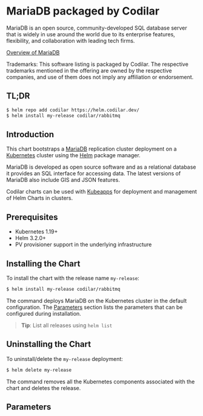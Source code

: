 <!--- app-name: MariaDB -->

# MariaDB packaged by Codilar

MariaDB is an open source, community-developed SQL database server that is widely in use around the world due to its enterprise features, flexibility, and collaboration with leading tech firms.

[Overview of MariaDB](https://mariadb.org/)

Trademarks: This software listing is packaged by Codilar. The respective trademarks mentioned in the offering are owned by the respective companies, and use of them does not imply any affiliation or endorsement.
                           
## TL;DR

```bash
$ helm repo add codilar https://helm.codilar.dev/
$ helm install my-release codilar/rabbitmq
```

## Introduction

This chart bootstraps a [MariaDB]( https://gitlab.codilar.in/api/v4/projects/703/packages/helm/stable) replication cluster deployment on a [Kubernetes](https://kubernetes.io) cluster using the [Helm](https://helm.sh) package manager.

MariaDB is developed as open source software and as a relational database it provides an SQL interface for accessing data. The latest versions of MariaDB also include GIS and JSON features.

Codilar charts can be used with [Kubeapps](https://kubeapps.dev/) for deployment and management of Helm Charts in clusters.

## Prerequisites

- Kubernetes 1.19+
- Helm 3.2.0+
- PV provisioner support in the underlying infrastructure

## Installing the Chart

To install the chart with the release name `my-release`:

```bash
$ helm install my-release codilar/rabbitmq
```

The command deploys MariaDB on the Kubernetes cluster in the default configuration. The [Parameters](#parameters) section lists the parameters that can be configured during installation.

> **Tip**: List all releases using `helm list`

## Uninstalling the Chart

To uninstall/delete the `my-release` deployment:

```bash
$ helm delete my-release
```

The command removes all the Kubernetes components associated with the chart and deletes the release.

## Parameters
